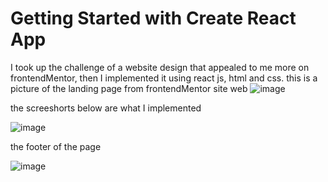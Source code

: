 # Getting Started with Create React App

I took up the challenge of a website design that appealed to me more on frontendMentor, 
then I implemented it using react js, html and css.
this is a picture of the landing page from frontendMentor site web 
![image](https://user-images.githubusercontent.com/78964639/216774178-fce968e2-9910-4dc2-8675-81fd4ba42844.png)

the screeshorts below are what I implemented



![image](https://user-images.githubusercontent.com/78964639/216776884-510cb841-5688-4f06-bdcd-a6cca8d2b433.png)


the footer of the page

![image](https://user-images.githubusercontent.com/78964639/216776897-6f186f5c-ce87-4d1f-9097-92bf59eecf9b.png)



